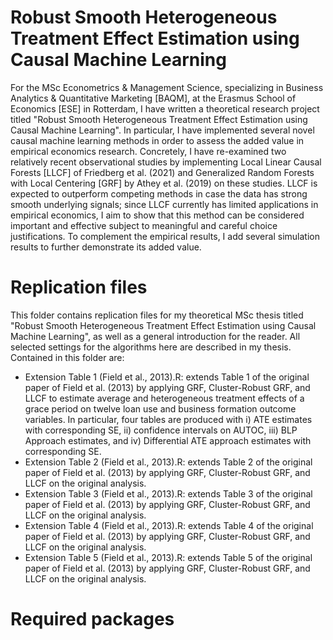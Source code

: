 # Robust Smooth Heterogeneous Treatment Effect Estimation using Causal Machine Learning

For the MSc Econometrics & Management Science, specializing in Business Analytics & Quantitative Marketing [BAQM], at the Erasmus School of Economics [ESE] in Rotterdam, I have written a theoretical research project titled "Robust Smooth Heterogeneous Treatment Effect Estimation using Causal Machine Learning". In particular, I have implemented several novel causal machine learning methods in order to assess the added value in empirical economics research. Concretely, I have re-examined two relatively recent observational studies by implementing Local Linear Causal Forests [LLCF] of Friedberg et al. (2021) and Generalized Random Forests with Local Centering [GRF] by Athey et al. (2019) on these studies. LLCF is expected to outperform competing methods in case the data has strong smooth underlying signals; since LLCF currently has limited applications in empirical economics, I aim to show that this method can be considered important and effective subject to meaningful and careful choice justifications. To complement the empirical results, I add several simulation results to further demonstrate its added value. 

# Replication files

This folder contains replication files for my theoretical MSc thesis titled "Robust Smooth Heterogeneous Treatment Effect Estimation using Causal Machine Learning", as well as a general introduction for the reader. All selected settings for the algorithms here are described in my thesis. Contained in this folder are:

- Extension Table 1 (Field et al., 2013).R: extends Table 1 of the original paper of Field et al. (2013) by applying GRF, Cluster-Robust GRF, and LLCF to estimate average and heterogeneous treatment effects of a grace period on twelve loan use and business formation outcome variables. In particular, four tables are produced with i) ATE estimates with corresponding SE, ii) confidence intervals on AUTOC, iii) BLP Approach estimates, and iv) Differential ATE approach estimates with corresponding SE.
- Extension Table 2 (Field et al., 2013).R: extends Table 2 of the original paper of Field et al. (2013) by applying GRF, Cluster-Robust GRF, and LLCF on the original analysis.
- Extension Table 3 (Field et al., 2013).R: extends Table 3 of the original paper of Field et al. (2013) by applying GRF, Cluster-Robust GRF, and LLCF on the original analysis.
- Extension Table 4 (Field et al., 2013).R: extends Table 4 of the original paper of Field et al. (2013) by applying GRF, Cluster-Robust GRF, and LLCF on the original analysis.
- Extension Table 5 (Field et al., 2013).R: extends Table 5 of the original paper of Field et al. (2013) by applying GRF, Cluster-Robust GRF, and LLCF on the original analysis.

# Required packages


